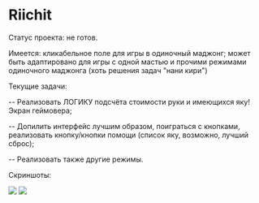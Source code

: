 # Riichit

Статус проекта: не готов.

Имеется: кликабельное поле для игры в одиночный маджонг; может быть адаптировано для игры с одной мастью и прочими режимами одиночного маджонга (хоть решения задач "нани кири")

Текущие задачи:

-- Реализовать ЛОГИКУ подсчёта стоимости руки и имеющихся яку! Экран геймовера;

-- Допилить интерфейс лучшим образом, поиграться с кнопками, реализовать кнопку/кнопки помощи (список яку, возможно, лучший сброс);

-- Реализовать также другие режимы.

Скриншоты:

<img src="https://i.imgur.com/L09BW0q.png">

<img src="https://i.imgur.com/R5opJ7r.png">